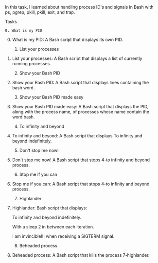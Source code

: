 In this task, I learned about handling process ID's and signals in Bash with ps, pgrep, pkill, pkill, exit, and trap.


Tasks

    0. What is my PID

0. What is my PID: A Bash script that displays its own PID.

    1. List your processes

1. List your processes: A Bash script that displays a list of currently running processes.

    2. Show your Bash PID

2. Show your Bash PID: A Bash script that displays lines containing the bash word.

    3. Show your Bash PID made easy

3. Show your Bash PID made easy: A Bash script that displays the PID, along with the process name, of processes whose name contain the word bash.

    4. To infinity and beyond

4. To infinity and beyond: A Bash script that displays To infinity and beyond indefinitely.

    5. Don't stop me now!

5. Don't stop me now! A Bash script that stops 4-to infinity and beyond process.

    6. Stop me if you can

6. Stop me if you can: A Bash script that stops 4-to infinity and beyond process.

    7. Highlander

7. Highlander: Bash script that displays:

    To infinity and beyond indefinitely.

    With a sleep 2 in between each iteration.

    I am invincible!!! when receiving a SIGTERM signal.


    8. Beheaded process

8. Beheaded process: A Bash script that kills the process 7-highlander.
